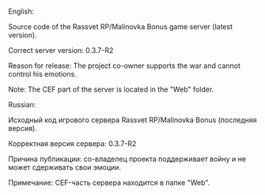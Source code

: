 English:

Source code of the Rassvet RP/Malinovka Bonus game server (latest version).

Correct server version: 0.3.7-R2

Reason for release: The project co-owner supports the war and cannot control his emotions.

Note: The CEF part of the server is located in the "Web" folder.


Russian:

Исходный код игрового сервера Rassvet RP/Malinovka Bonus (последняя версия).

Корректная версия сервера: 0.3.7-R2

Причина публикации: со-владелец проекта поддерживает войну и не может сдерживать свои эмоции.

Примечание: CEF-часть сервера находится в папке "Web".


